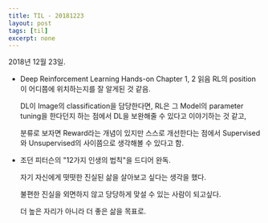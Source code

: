 ```yaml
---
title: TIL - 20181223
layout: post
tags: [til]
excerpt: none
---
```


2018년 12월 23일.

- Deep Reinforcement Learning Hands-on Chapter 1, 2 읽음
  RL의 position이 어디쯤에 위치하는지를 잘 알게된 것 같음.

  DL이 Image의 classification을 담당한다면, RL은 그 Model의 parameter tuning을 한다던지 하는 점에서
  DL을 보완해줄 수 있다고 이야기하는 것 같고,

  분류로 보자면 Reward라는 개념이 있지만 스스로 개선한다는 점에서
  Supervised와 Unsupervised의 사이쯤으로 생각해볼 수 있다고 함.

- 조던 피터슨의 "12가지 인생의 법칙"을 드디어 완독.

  자기 자신에게 떳떳한 진실된 삶을 살아보고 싶다는 생각을 했다.

  불편한 진실을 외면하지 않고 당당하게 맞설 수 있는 사람이 되고싶다.

  더 높은 자리가 아니라 더 좋은 삶을 목표로.

